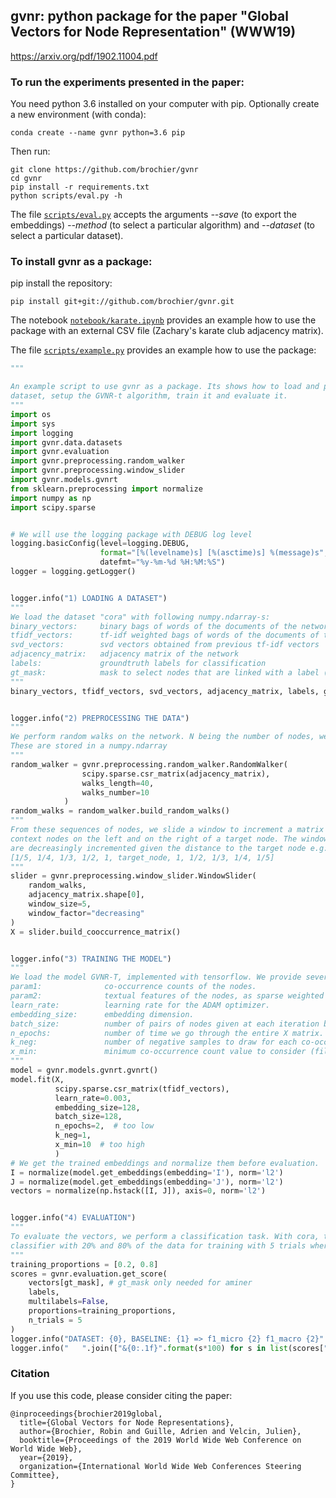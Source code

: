 ## **gvnr**: python package for the paper "Global Vectors for Node Representation" (WWW19)
https://arxiv.org/pdf/1902.11004.pdf

### To run the experiments presented in the paper:

You need python 3.6 installed on your computer with pip. Optionally create a new environment (with conda):
    
    conda create --name gvnr python=3.6 pip
    
Then run:

    git clone https://github.com/brochier/gvnr
    cd gvnr
    pip install -r requirements.txt 
    python scripts/eval.py -h
    
The file [`scripts/eval.py`](https://github.com/brochier/gvnr/blob/master/scripts/eval.py) accepts the arguments *--save* (to export the embeddings) *--method* (to select a particular algorithm) and *--dataset* (to select a particular dataset).


### To install gvnr as a package:

pip install the repository:

    pip install git+git://github.com/brochier/gvnr.git
    
The notebook [`notebook/karate.ipynb`](https://github.com/brochier/gvnr/blob/master/notebook/karate.ipynb) provides an example how to use the package with an external CSV file (Zachary's karate club adjacency matrix).
    
The file [`scripts/example.py`](https://github.com/brochier/gvnr/blob/master/scripts/example.py) provides an example how to use the package:

```python
"""

An example script to use gvnr as a package. Its shows how to load and process a
dataset, setup the GVNR-t algorithm, train it and evaluate it.
"""
import os
import sys
import logging
import gvnr.data.datasets
import gvnr.evaluation
import gvnr.preprocessing.random_walker
import gvnr.preprocessing.window_slider
import gvnr.models.gvnrt
from sklearn.preprocessing import normalize
import numpy as np
import scipy.sparse


# We will use the logging package with DEBUG log level
logging.basicConfig(level=logging.DEBUG,
                    format="[%(levelname)s] [%(asctime)s] %(message)s",
                    datefmt="%y-%m-%d %H:%M:%S")
logger = logging.getLogger()


logger.info("1) LOADING A DATASET")
"""
We load the dataset "cora" with following numpy.ndarray-s:
binary_vectors:     binary bags of words of the documents of the network (only for "cora" and "citeseer")
tfidf_vectors:      tf-idf weighted bags of words of the documents of the network (only for "cora" and "citeseer")      
svd_vectors:        svd vectors obtained from previous tf-idf vectors
adjacency_matrix:   adjacency matrix of the network
labels:             groundtruth labels for classification
gt_mask:            mask to select nodes that are linked with a label (only useful with aminer)
"""
binary_vectors, tfidf_vectors, svd_vectors, adjacency_matrix, labels, gt_mask = gvnr.data.datasets.get_dataset("cora")


logger.info("2) PREPROCESSING THE DATA")
"""
We perform random walks on the network. N being the number of nodes, we get N*10 sequences of nodes of lengths 40.
These are stored in a numpy.ndarray  
"""
random_walker = gvnr.preprocessing.random_walker.RandomWalker(
                scipy.sparse.csr_matrix(adjacency_matrix),
                walks_length=40,
                walks_number=10
            )
random_walks = random_walker.build_random_walks()
"""
From these sequences of nodes, we slide a window to increment a matrix of counts of co-occurring nodes. We look 5
context nodes on the left and on the right of a target node. The window_factor is chosen such that co-occurrence counts
are decreasingly incremented given the distance to the target node e.g:
[1/5, 1/4, 1/3, 1/2, 1, target_node, 1, 1/2, 1/3, 1/4, 1/5] 
"""
slider = gvnr.preprocessing.window_slider.WindowSlider(
    random_walks,
    adjacency_matrix.shape[0],
    window_size=5,
    window_factor="decreasing"
)
X = slider.build_cooccurrence_matrix()


logger.info("3) TRAINING THE MODEL")
"""
We load the model GVNR-T, implemented with tensorflow. We provide several parameters:
param1:              co-occurrence counts of the nodes.
param2:              textual features of the nodes, as sparse weighted bag of words.
learn_rate:          learning rate for the ADAM optimizer.
embedding_size:      embedding dimension.
batch_size:          number of pairs of nodes given at each iteration before updating the parameters.
n_epochs:            number of time we go through the entire X matrix.
k_neg:               number of negative samples to draw for each co-occurrence.
x_min:               minimum co-occurrence count value to consider (filtering X).                 
"""
model = gvnr.models.gvnrt.gvnrt()
model.fit(X,
          scipy.sparse.csr_matrix(tfidf_vectors),
          learn_rate=0.003,
          embedding_size=128,
          batch_size=128,
          n_epochs=2,  # too low
          k_neg=1,
          x_min=10  # too high
          )
# We get the trained embeddings and normalize them before evaluation.
I = normalize(model.get_embeddings(embedding='I'), norm='l2')
J = normalize(model.get_embeddings(embedding='J'), norm='l2')
vectors = normalize(np.hstack([I, J]), axis=0, norm='l2')


logger.info("4) EVALUATION")
"""
To evaluate the vectors, we perform a classification task. With cora, there is only 1 label per node. We train a linear
classifier with 20% and 80% of the data for training with 5 trials where training data are randomly sampled.  
"""
training_proportions = [0.2, 0.8]
scores = gvnr.evaluation.get_score(
    vectors[gt_mask], # gt_mask only needed for aminer
    labels,
    multilabels=False,
    proportions=training_proportions,
    n_trials = 5
)
logger.info("DATASET: {0}, BASELINE: {1} => f1_micro {2} f1_macro {2}".format("Cora", "GVNR-t", training_proportions))
logger.info("   ".join(["&{0:.1f}".format(s*100) for s in list(scores["f1_micro"]) + list(scores["f1_macro"]) ] ))
```



### Citation

If you use this code, please consider citing the paper:

    @inproceedings{brochier2019global,
      title={Global Vectors for Node Representations},
      author={Brochier, Robin and Guille, Adrien and Velcin, Julien},
      booktitle={Proceedings of the 2019 World Wide Web Conference on World Wide Web},
      year={2019},
      organization={International World Wide Web Conferences Steering Committee},
    }
    
